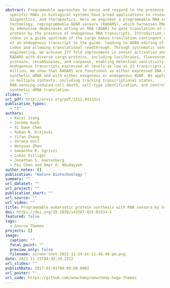 ```yaml
---
abstract: Programmable approaches to sense and respond to the presence of
  specific RNAs in biological systems have broad applications in research,
  diagnostics, and therapeutics. Here we engineer a programmable RNA-sensing
  technology, reprogrammable ADAR sensors (RADARS), which harnesses RNA editing
  by adenosine deaminases acting on RNA (ADAR) to gate translation of a cargo
  protein by the presence of endogenous RNA transcripts. Introduction of a stop
  codon in a guide upstream of the cargo makes translation contingent on binding
  of an endogenous transcript to the guide, leading to ADAR editing of the stop
  codon and allowing translational readthrough. Through systematic sensor
  engineering, we achieve 277 fold improvement in sensor activation and engineer
  RADARS with diverse cargo proteins, including luciferases, fluorescent
  proteins, recombinases, and caspases, enabling detection sensitivity on
  endogenous transcripts expressed at levels as low as 13 transcripts per
  million. We show that RADARS are functional as either expressed DNA or
  synthetic mRNA and with either exogenous or endogenous ADAR. We apply RADARS
  in multiple contexts, including tracking transcriptional states,
  RNA-sensing-induced cell death, cell-type identification, and control of
  synthetic mRNA translation.
slides: ""
url_pdf: http://arxiv.org/pdf/1512.04133v1
publication_types:
  - "2"
authors:
  - Kaiyi Jiang
  - Jeremy Koob
  - Xi Dawn Chen
  - Rohan N. Krajeski
  - Yifan Zhang
  - Verena Volf
  - Wenyuan Zhou
  - Samantha R. Sgrizzi
  - Lukas Villiger
  - Jonathan S. Gootenberg
  - Fei Chen and Omar O. Abudayyeh
author_notes: []
publication: "Nature Biotechnology "
summary: ""
url_dataset: ""
url_project: ""
publication_short: ""
url_source: ""
url_video: ""
title: Programmable eukaryotic protein synthesis with RNA sensors by harnessing ADAR
doi: https://doi.org/10.1038/s41587-022-01534-5
featured: false
tags:
  - Source Themes
projects: []
image:
  caption: ""
  focal_point: ""
  preview_only: false
  filename: screen-shot-2022-11-14-at-11.46.49-pm.png
date: 2022-11-15T04:39:29.237Z
url_slides: ""
publishDate: 2017-01-01T00:00:00.000Z
url_poster: ""
url_code: https://github.com/wowchemy/wowchemy-hugo-themes
---
```

